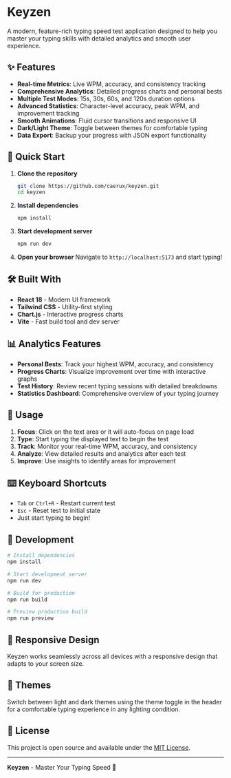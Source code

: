 # Keyzen

A modern, feature-rich typing speed test application designed to help you master your typing skills with detailed analytics and smooth user experience.

## ✨ Features

- **Real-time Metrics**: Live WPM, accuracy, and consistency tracking
- **Comprehensive Analytics**: Detailed progress charts and personal bests
- **Multiple Test Modes**: 15s, 30s, 60s, and 120s duration options
- **Advanced Statistics**: Character-level accuracy, peak WPM, and improvement tracking
- **Smooth Animations**: Fluid cursor transitions and responsive UI
- **Dark/Light Theme**: Toggle between themes for comfortable typing
- **Data Export**: Backup your progress with JSON export functionality

## 🚀 Quick Start

1. **Clone the repository**

   ```bash
   git clone https://github.com/caerux/keyzen.git
   cd keyzen
   ```

2. **Install dependencies**

   ```bash
   npm install
   ```

3. **Start development server**

   ```bash
   npm run dev
   ```

4. **Open your browser**
   Navigate to `http://localhost:5173` and start typing!

## 🛠️ Built With

- **React 18** - Modern UI framework
- **Tailwind CSS** - Utility-first styling
- **Chart.js** - Interactive progress charts
- **Vite** - Fast build tool and dev server

## 📊 Analytics Features

- **Personal Bests**: Track your highest WPM, accuracy, and consistency
- **Progress Charts**: Visualize improvement over time with interactive graphs
- **Test History**: Review recent typing sessions with detailed breakdowns
- **Statistics Dashboard**: Comprehensive overview of your typing journey

## 🎯 Usage

1. **Focus**: Click on the text area or it will auto-focus on page load
2. **Type**: Start typing the displayed text to begin the test
3. **Track**: Monitor your real-time WPM, accuracy, and consistency
4. **Analyze**: View detailed results and analytics after each test
5. **Improve**: Use insights to identify areas for improvement

## ⌨️ Keyboard Shortcuts

- `Tab` or `Ctrl+R` - Restart current test
- `Esc` - Reset test to initial state
- Just start typing to begin!

## 🔧 Development

```bash
# Install dependencies
npm install

# Start development server
npm run dev

# Build for production
npm run build

# Preview production build
npm run preview
```

## 📱 Responsive Design

Keyzen works seamlessly across all devices with a responsive design that adapts to your screen size.

## 🎨 Themes

Switch between light and dark themes using the theme toggle in the header for a comfortable typing experience in any lighting condition.

## 📄 License

This project is open source and available under the [MIT License](LICENSE).

---

**Keyzen** - Master Your Typing Speed 🚀
